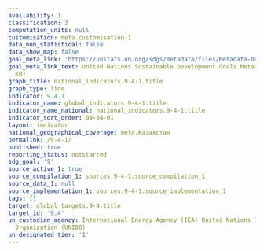 ```yaml
---
availability: 1
classification: 3
computation_units: null
customisation: meta.customisation-1
data_non_statistical: false
data_show_map: false
goal_meta_link: 'https://unstats.un.org/sdgs/metadata/files/Metadata-09-04-01.pdf '
goal_meta_link_text: United Nations Sustainable Development Goals Metadata (PDF 516
  KB)
graph_title: national_indicators.9-4-1.title
graph_type: line
indicator: 9.4.1
indicator_name: global_indicators.9-4-1.title
indicator_name_national: national_indicators.9-4-1.title
indicator_sort_order: 09-04-01
layout: indicator
national_geographical_coverage: meta.Казахстан
permalink: /9-4-1/
published: true
reporting_status: notstarted
sdg_goal: '9'
source_active_1: true
source_compilation_1: sources.9-4-1.source_compilation_1
source_data_1: null
source_implementation_1: sources.9-4-1.source_implementation_1
tags: []
target: global_targets.9-4.title
target_id: '9.4'
un_custodian_agency: International Energy Agency (IEA) United Nations Industrial Development
  Organization (UNIDO)
un_designated_tier: '1'
---
```

